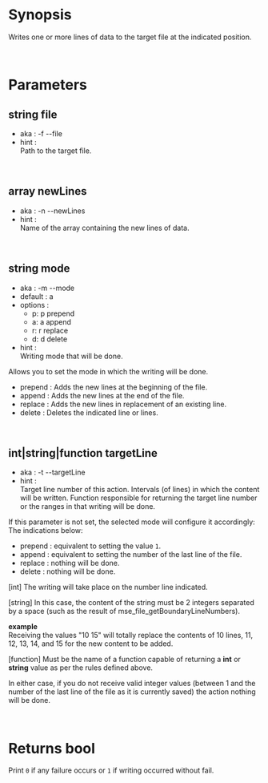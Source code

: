 # Synopsis

Writes one or more lines of data to the target file at the indicated position.



&nbsp;

# Parameters

## string file

- aka       : -f --file
- hint      :  
  Path to the target file.


&nbsp;

## array newLines

- aka       : -n --newLines
- hint      :  
  Name of the array containing the new lines of data.


&nbsp;

## string mode

- aka       : -m --mode
- default   : a
- options   :
  - p: p prepend
  - a: a append
  - r: r replace
  - d: d delete
- hint      :  
  Writing mode that will be done.

Allows you to set the mode in which the writing will be done.

- prepend : Adds the new lines at the beginning of the file.
- append  : Adds the new lines at the end of the file.
- replace : Adds the new lines in replacement of an existing line.
- delete  : Deletes the indicated line or lines.


&nbsp;

## int|string|function targetLine

- aka       : -t --targetLine
- hint      :  
  Target line number of this action.
  Intervals (of lines) in which the content will be written.
  Function responsible for returning the target line number or the ranges in 
  that writing will be done.

If this parameter is not set, the selected mode will configure it accordingly: 
The indications below:

- prepend : equivalent to setting the value `1`.
- append  : equivalent to setting the number of the last line of the file.
- replace : nothing will be done.
- delete  : nothing will be done.

[int]
The writing will take place on the number line indicated.


[string]
In this case, the content of the string must be 2 integers separated by a space 
(such as the result of mse_file_getBoundaryLineNumbers).

**example**  
Receiving the values "10 15" will totally replace the contents of 10 lines, 
11, 12, 13, 14, and 15 for the new content to be added.


[function]
Must be the name of a function capable of returning a **int** or **string** 
value as per the rules defined above.


In either case, if you do not receive valid integer values (between 1 and the
number of the last line of the file as it is currently saved) the action 
nothing will be done.




&nbsp;

# Returns bool

Print `0` if any failure occurs or `1` if writing occurred without fail.